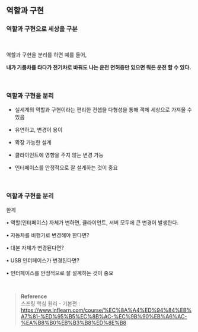 ## 역할과 구현

### 역할과 구현으로 세상을 구분

<br/>

역할과 구현을 분리를 하면 예를 들어,

**내가 기름차를 타다가 전기차로 바꿔도 나는 운전 면허증만 있으면 뭐든 운전 할 수 있다.**

<br/>

### 역할과 구현을 분리

- 실세계의 역할과 구현이라는 편리한 컨셉을 다형성을 통해 객체 세상으로 가져올 수 있음
- 유연하고, 변경이 용이

- 확장 가능한 설계
- 클라이언트에 영향을 주지 않는 변경 가능
- 인터페이스를 안정적으로 잘 설계하는 것이 중요


<br/>

### 역할과 구현을 분리

한계

• 역할(인터페이스) 자체가 변하면, 클라이언트, 서버 모두에 큰 변경이 발생한다.

• 자동차를 비행기로 변경해야 한다면?

• 대본 자체가 변경된다면?

• USB 인터페이스가 변경된다면?

• 인터페이스를 안정적으로 잘 설계하는 것이 중요

<br/>

>**Reference** <br/>스프링 핵심 원리 - 기본편 : https://www.inflearn.com/course/%EC%8A%A4%ED%94%84%EB%A7%81-%ED%95%B5%EC%8B%AC-%EC%9B%90%EB%A6%AC-%EA%B8%B0%EB%B3%B8%ED%8E%B8
